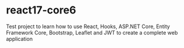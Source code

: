 # react17-core6
Test project to learn how to use React, Hooks, ASP.NET Core, Entity Framework Core, Bootstrap, Leaflet and JWT to create a complete web application

